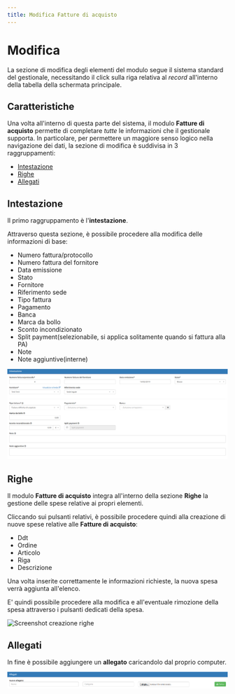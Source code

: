 ```yaml
---
title: Modifica Fatture di acquisto
---
```


# Modifica

La sezione di modifica degli elementi del modulo segue il sistema standard del gestionale, necessitando il click sulla riga relativa al _record_ all'interno della tabella della schermata principale.

## Caratteristiche

Una volta all'interno di questa parte del sistema, il modulo **Fatture di acquisto** permette di completare _tutte_ le informazioni che il gestionale supporta. In particolare, per permettere un maggiore senso logico nella navigazione dei dati, la sezione di modifica è suddivisa in 3 raggruppamenti:

* [Intestazione](modifica1.md#intestazione)
* [Righe ](modifica1.md#righe)
* [Allegati](modifica1.md#allegati)

## Intestazione

Il primo raggruppamento è l'**intestazione**.

Attraverso questa sezione, è possibile procedere alla modifica delle informazioni di base:

* Numero fattura/protocollo
* Numero fattura del fornitore
* Data emissione
* Stato
* Fornitore
* Riferimento sede
* Tipo fattura
* Pagamento
* Banca
* Marca da bollo
* Sconto incondizionato
* Split payment\(selezionabile, si applica solitamente quando si fattura alla PA\)
* Note
* Note aggiuntive\(interne\)

![Screenshot sezione fatture di acquisto ](../../../.gitbook/assets/intestazionefatturadiacquisto.PNG)

## Righe

Il modulo **Fatture di acquisto** integra all'interno della sezione **Righe** la gestione delle spese relative ai propri elementi.

Cliccando sui pulsanti relativi, è possibile procedere quindi alla creazione di nuove spese relative alle **Fatture di acquisto**:

* Ddt
* Ordine
* Articolo
* Riga
* Descrizione

Una volta inserite correttamente le informazioni richieste, la nuova spesa verrà aggiunta all'elenco.

E' quindi possibile procedere alla modifica e all'eventuale rimozione della spesa attraverso i pulsanti dedicati della spesa.

![Screenshot creazione righe](../../../.gitbook/assets/righefatturadiacquisto-3.PNG)

## Allegati

In fine è possibile aggiungere un **allegato** caricandolo dal proprio computer.

![Screenshot caricamento allegati](../../../.gitbook/assets/allegatifatturadiacquisto.PNG)

